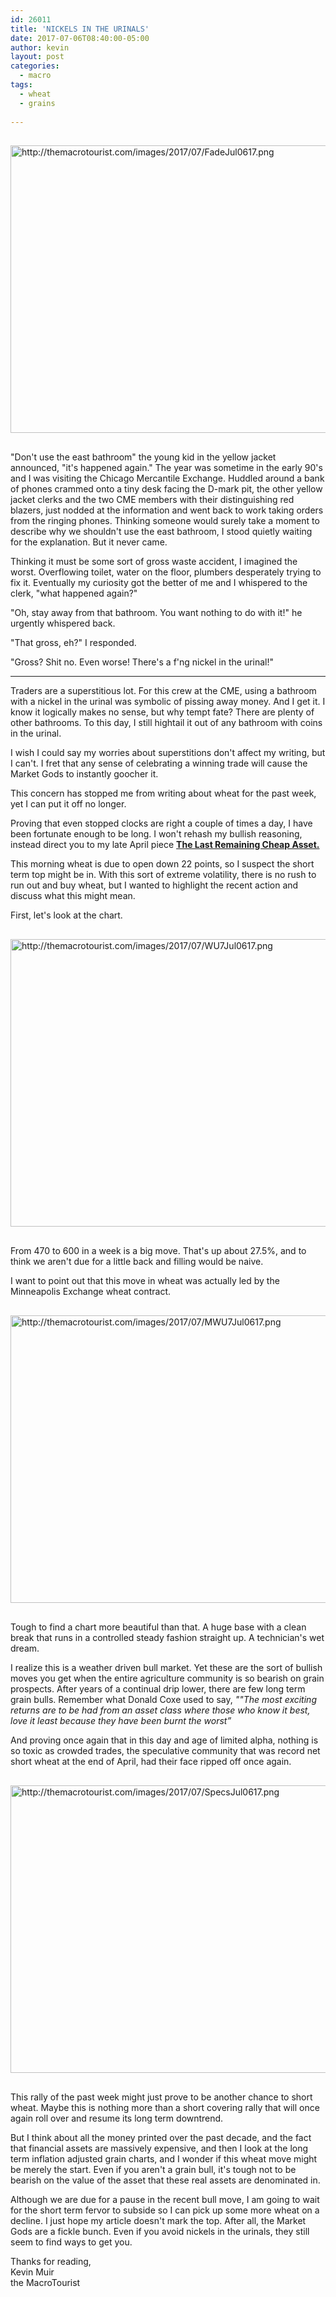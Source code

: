 ```yaml
---
id: 26011
title: 'NICKELS IN THE URINALS'
date: 2017-07-06T08:40:00-05:00
author: kevin
layout: post
categories:
  - macro
tags:
  - wheat
  - grains
   
---
```

<a href="http://themacrotourist.com/images/2017/07/FadeJul0617.png"><img src="http://themacrotourist.com/images/2017/07/FadeJul0617.png" alt="http://themacrotourist.com/images/2017/07/FadeJul0617.png" width="750" height="460" style="margin:30px auto;display:block;"></a>

"Don't use the east bathroom" the young kid in the yellow jacket announced, "it's happened again."  The year was sometime in the early 90's and I was visiting the Chicago Mercantile Exchange.  Huddled around a bank of phones crammed onto a tiny desk facing the D-mark pit, the other yellow jacket clerks and the two CME members with their distinguishing red blazers, just nodded at the information and went back to work taking orders from the ringing phones.  Thinking someone would surely take a moment to describe why we shouldn't use the east bathroom, I stood quietly waiting for the explanation.  But it never came.
  
Thinking it must be some sort of gross waste accident, I imagined the worst.  Overflowing toilet, water on the floor, plumbers desperately trying to fix it.  Eventually my curiosity got the better of me and I whispered to the clerk, "what happened again?"
  
"Oh, stay away from that bathroom.  You want nothing to do with it!" he urgently whispered back.
  
"That gross, eh?" I responded.
  
"Gross?  Shit no.  Even worse!  There's a f'ng nickel in the urinal!"
  
- - - 

Traders are a superstitious lot.  For this crew at the CME, using a bathroom with a nickel in the urinal was symbolic of pissing away money.  And I get it.  I know it logically makes no sense, but why tempt fate?  There are plenty of other bathrooms.  To this day, I still hightail it out of any bathroom with coins in the urinal.

I wish I could say my worries about superstitions don't affect my writing, but I can't.  I fret that any sense of celebrating a winning trade will cause the Market Gods to instantly goocher it.

This concern has stopped me from writing about wheat for the past week, yet I can put it off no longer.  

Proving that even stopped clocks are right a couple of times a day, I have been fortunate enough to be long.  I won't rehash my bullish reasoning, instead direct you to my late April piece **[The Last Remaining Cheap Asset.](<http://themacrotourist.com/macro/the-last-remaining-cheap-asset>)**

This morning wheat is due to open down 22 points, so I suspect the short term top might be in.  With this sort of extreme volatility, there is no rush to run out and buy wheat, but I wanted to highlight the recent action and discuss what this might mean.

First, let's look at the chart.

<a href="http://themacrotourist.com/images/2017/07/WU7Jul0617.png"><img src="http://themacrotourist.com/images/2017/07/WU7Jul0617.png" alt="http://themacrotourist.com/images/2017/07/WU7Jul0617.png" width="750" height="460" style="margin:30px auto;display:block;"></a>

From 470 to 600 in a week is a big move.  That's up about 27.5%, and to think we aren't due for a little back and filling would be naive.

I want to point out that this move in wheat was actually led by the Minneapolis Exchange wheat contract.

<a href="http://themacrotourist.com/images/2017/07/MWU7Jul0617.png"><img src="http://themacrotourist.com/images/2017/07/MWU7Jul0617.png" alt="http://themacrotourist.com/images/2017/07/MWU7Jul0617.png" width="750" height="460" style="margin:30px auto;display:block;"></a>

Tough to find a chart more beautiful than that.  A huge base with a clean break that runs in a controlled steady fashion straight up.  A technician's wet dream.

I realize this is a weather driven bull market.  Yet these are the sort of bullish moves you get when the entire agriculture community is so bearish on grain prospects.  After years of a continual drip lower, there are few long term grain bulls.  Remember what Donald Coxe used to say, *""The most exciting returns are to be had from an asset class where those who know it best, love it least because they have been burnt the worst”*

And proving once again that in this day and age of limited alpha, nothing is so toxic as crowded trades, the speculative community that was record net short wheat at the end of April, had their face ripped off once again.

<a href="http://themacrotourist.com/images/2017/07/SpecsJul0617.png"><img src="http://themacrotourist.com/images/2017/07/SpecsJul0617.png" alt="http://themacrotourist.com/images/2017/07/SpecsJul0617.png" width="750" height="460" style="margin:30px auto;display:block;"></a>

This rally of the past week might just prove to be another chance to short wheat.  Maybe this is nothing more than a short covering rally that will once again roll over and resume its long term downtrend.  

But I think about all the money printed over the past decade, and the fact that financial assets are massively expensive, and then I look at the long term inflation adjusted grain charts, and I wonder if this wheat move might be merely the start.  Even if you aren't a grain bull, it's tough not to be bearish on the value of the asset that these real assets are denominated in.  

Although we are due for a pause in the recent bull move, I am going to wait for the short term fervor to subside so I can pick up some more wheat on a decline.  I just hope my article doesn't mark the top.  After all, the Market Gods are a fickle bunch.  Even if you avoid nickels in the urinals, they still seem to find ways to get you.

Thanks for reading,  
Kevin Muir  
the MacroTourist  








